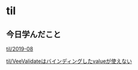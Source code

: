 # til

## 今日学んだこと

[til/2019\-08](https://github.com/tokiohamamatsu/til/blob/master/tir/2019-08.md/#20)

[til/VeeValidateはバインディングしたvalueが使えない](https://github.com/tokiohamamatsu/til/blob/master/vuejs/VeeValidate%E3%81%AF%E3%83%90%E3%82%A4%E3%83%B3%E3%83%87%E3%82%A3%E3%83%B3%E3%82%B0%E3%81%97%E3%81%9Fvalue%E3%81%8C%E4%BD%BF%E3%81%88%E3%81%AA%E3%81%84.md)